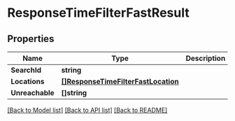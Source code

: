 # ResponseTimeFilterFastResult

## Properties

Name | Type | Description | Notes
------------ | ------------- | ------------- | -------------
**SearchId** | **string** |  | 
**Locations** | [**[]ResponseTimeFilterFastLocation**](ResponseTimeFilterFastLocation.md) |  | 
**Unreachable** | **[]string** |  | 

[[Back to Model list]](../README.md#documentation-for-models) [[Back to API list]](../README.md#documentation-for-api-endpoints) [[Back to README]](../README.md)


